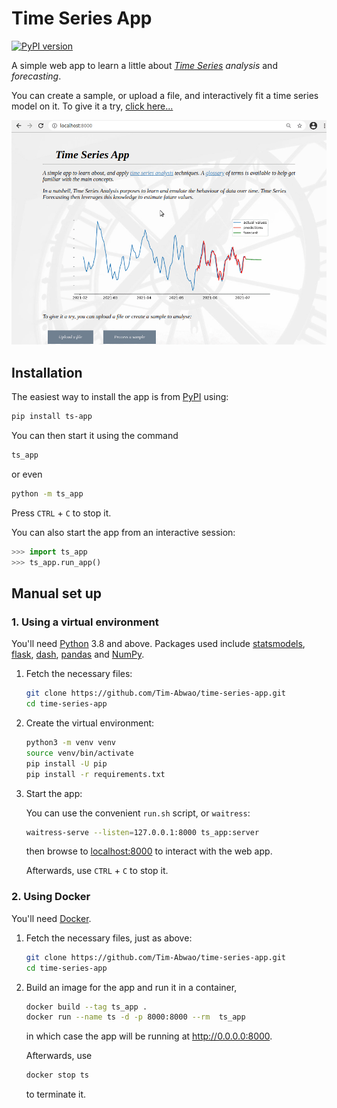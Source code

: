 # Time Series App

[![PyPI version](https://badge.fury.io/py/ts-app.svg)](https://badge.fury.io/py/ts-app)

A simple web app to learn a little about *[Time Series][1] analysis* and *forecasting*.

You can create a sample, or upload a file, and interactively fit a time series model on it. To give it a try, [click here...][2]

[![screencast of the app](https://raw.githubusercontent.com/Tim-Abwao/time-series-app/master/dashboard.gif)][2]

## Installation

The easiest way to install the app is from [PyPI][3] using:

```bash
pip install ts-app
```

You can then start it using the command

```bash
ts_app
```

or even

```bash
python -m ts_app
```

Press `CTRL` + `C` to stop it.

You can also start the app from an interactive session:

```python
>>> import ts_app
>>> ts_app.run_app()
```

## Manual set up

### 1. Using a virtual environment

You'll need [Python][4] 3.8 and above. Packages used include [statsmodels][5], [flask][6], [dash][7], [pandas][8] and [NumPy][9].

1. Fetch the necessary files:

    ```bash
    git clone https://github.com/Tim-Abwao/time-series-app.git
    cd time-series-app
    ```

2. Create the virtual environment:

    ```bash
    python3 -m venv venv
    source venv/bin/activate
    pip install -U pip
    pip install -r requirements.txt
    ```

3. Start the app:

    You can use the convenient `run.sh` script, or `waitress`:

    ```bash
    waitress-serve --listen=127.0.0.1:8000 ts_app:server
    ```

    then browse to [localhost:8000](http://127.0.0.1:8000) to interact with the web app.

    Afterwards, use `CTRL` + `C` to stop it.

### 2. Using Docker

You'll need [Docker][10].

1. Fetch the necessary files, just as above:

    ```bash
    git clone https://github.com/Tim-Abwao/time-series-app.git
    cd time-series-app
    ```

2. Build an image for the app and run it in a container,

    ```bash
    docker build --tag ts_app .
    docker run --name ts -d -p 8000:8000 --rm  ts_app
    ```

    in which case the app will be running at <http://0.0.0.0:8000>.

    Afterwards, use

    ```bash
    docker stop ts
    ```

    to terminate it.

[1]: https://en.wikipedia.org/wiki/Time_series
[2]: https://time-series-app.herokuapp.com
[3]: https://pypi.org/project/ts-app/
[4]: https://www.python.org "The Python programming language"
[5]: https://www.statsmodels.org/stable/index.html
[6]: https://flask.palletsprojects.com/en/1.1.x/
[7]: https://dash.plotly.com/
[8]: https://pandas.pydata.org
[9]: https://numpy.org
[10]: https://www.docker.com/
